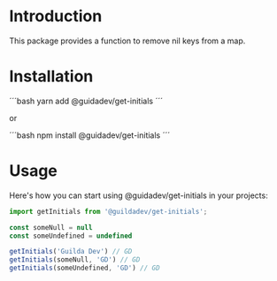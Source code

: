 # Introduction

This package provides a function to remove nil keys from a map.

# Installation

´´´bash
yarn add @guidadev/get-initials
´´´

or

´´´bash
npm install @guidadev/get-initials
´´´

# Usage

Here's how you can start using @guidadev/get-initials in your projects:

```ts
import getInitials from '@guildadev/get-initials';

const someNull = null
const someUndefined = undefined

getInitials('Guilda Dev') // GD
getInitials(someNull, 'GD') // GD
getInitials(someUndefined, 'GD') // GD
```
